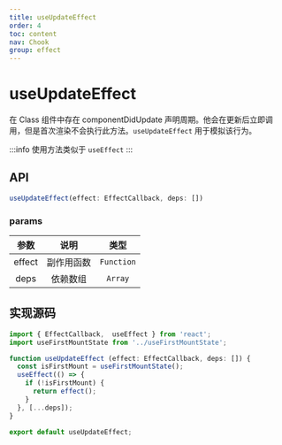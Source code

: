 ```yaml
---
title: useUpdateEffect
order: 4
toc: content
nav: Chook
group: effect
---
```

# useUpdateEffect
在 Class 组件中存在 componentDidUpdate 声明周期。他会在更新后立即调用，但是首次渲染不会执行此方法。`useUpdateEffect` 用于模拟该行为。

:::info
使用方法类似于 `useEffect` 
:::

## API
```ts
useUpdateEffect(effect: EffectCallback, deps: [])
```

### params
|  参数  |      说明      |    类型    |
| :----: | :------------: | :--------: |
| effect | 副作用函数 | `Function` |
|  deps  |    依赖数组    |  `Array`   |

## 实现源码
```ts
import { EffectCallback,  useEffect } from 'react';
import useFirstMountState from '../useFirstMountState';

function useUpdateEffect (effect: EffectCallback, deps: []) {
  const isFirstMount = useFirstMountState();
  useEffect(() => {
    if (!isFirstMount) {
      return effect();
    }
  }, [...deps]);
}

export default useUpdateEffect;
```
